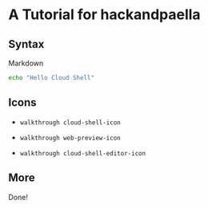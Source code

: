 # A Tutorial for hackandpaella

## Syntax

Markdown

```bash
echo "Hello Cloud Shell"
```

<walkthrough-spotlight-pointer spotlightId="devshell-web-preview-button"
                               text="Web Preview button">
</walkthrough-spotlight-pointer>

<walkthrough-spotlight-pointer spotlightId="devshell-web-editor-button"
                               text="Web Editor button">
</walkthrough-spotlight-pointer>

<walkthrough-editor-spotlight spotlightId="fileMenu" filePath="tutorial.md"
                              text="File Menu">
</walkthrough-editor-spotlight>

<walkthrough-editor-spotlight spotlightId="editMenu" filePath="tutorial.md"
                              text="Edit Menu">
</walkthrough-editor-spotlight>

<walkthrough-tutorial-duration duration="2">
</walkthrough-tutorial-duration>

<walkthrough-footnote footnote="My footnote">
</walkthrough-footnote>

## Icons

- `walkthrough cloud-shell-icon`

- `walkthrough web-preview-icon`

- `walkthrough cloud-shell-editor-icon`

<walkthrough-editor-open-file filePath="./conferences/2019/hackandpaella/tutorial.md"
                              text="Open sample file">
</walkthrough-editor-open-file>

## More



<walkthrough-conclusion-trophy></walkthrough-conclusion-trophy>


Done!
